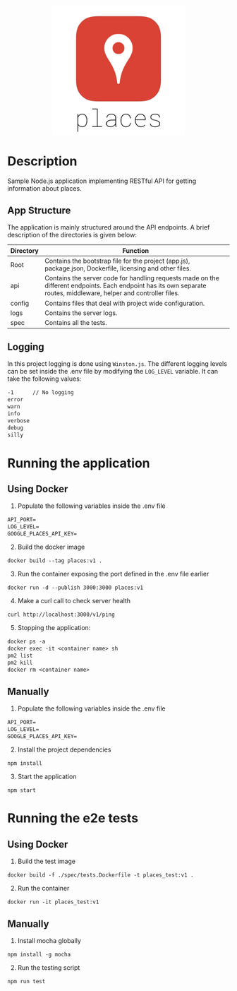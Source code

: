 <div align="center">
    <img src="logo.png" alt="Girl in a jacket" width="300">
</div>

# Description
Sample Node.js application implementing RESTful API for getting information about places.


## App Structure
The application is mainly structured around the API endpoints. A brief description of the directories is given below:

 | Directory | Function                                                                                                                                                          |
|-----------|--------------------------------------------------------------------------------------------------------------------------------------------------------------------|
| Root      | Contains the bootstrap file for the project (app.js),  package.json, Dockerfile, licensing and other files.                                                        |
| api       | Contains the server code for handling requests made on the different endpoints. Each endpoint has its own separate routes, middleware, helper and controller files.|
| config    | Contains files that deal with project wide configuration.                                                                                                          |
| logs      | Contains the server logs.                                                                                                                                          |
| spec      | Contains all the tests.                                                                                                                                       |


## Logging
In this project logging is done using `Winston.js`. The different logging levels can be set inside the .env file by modifying the `LOG_LEVEL` variable. It can take the following values:
```
-1      // No logging
error
warn
info
verbose
debug
silly
```

# Running the application

## Using Docker
1. Populate the following variables inside the .env file
```shell
API_PORT=
LOG_LEVEL=
GOOGLE_PLACES_API_KEY=
```
2. Build the docker image
```shell
docker build --tag places:v1 .
```
3. Run the container exposing the port defined in the .env file earlier
```shell
docker run -d --publish 3000:3000 places:v1
```
4. Make a curl call to check server health
```shell
curl http://localhost:3000/v1/ping
```

5. Stopping the application:
```shell
docker ps -a
docker exec -it <container name> sh
pm2 list
pm2 kill
docker rm <container name>
```



## Manually
1. Populate the following variables inside the .env file
```shell
API_PORT=
LOG_LEVEL=
GOOGLE_PLACES_API_KEY=
```
2. Install the project dependencies
```shell
npm install
```
3. Start the application
```shell
npm start
```

# Running the e2e tests
## Using Docker
1. Build the test image
```shell
docker build -f ./spec/tests.Dockerfile -t places_test:v1 .
```
2. Run the container
```shell
docker run -it places_test:v1
```

## Manually
1. Install mocha globally
```shell
npm install -g mocha
```
2. Run the testing script
```shell
npm run test
```
